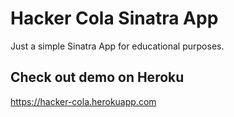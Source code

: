 # Hacker Cola Sinatra App

Just a simple Sinatra App for educational purposes.

## Check out demo on Heroku

https://hacker-cola.herokuapp.com

